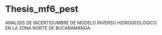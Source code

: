 # Thesis_mf6_pest
ANALISIS DE INCERTIDUMBRE DE MODELO INVERSO HIDROGEOLÓGICO EN LA ZONA NORTE DE BUCARAMANGA.

